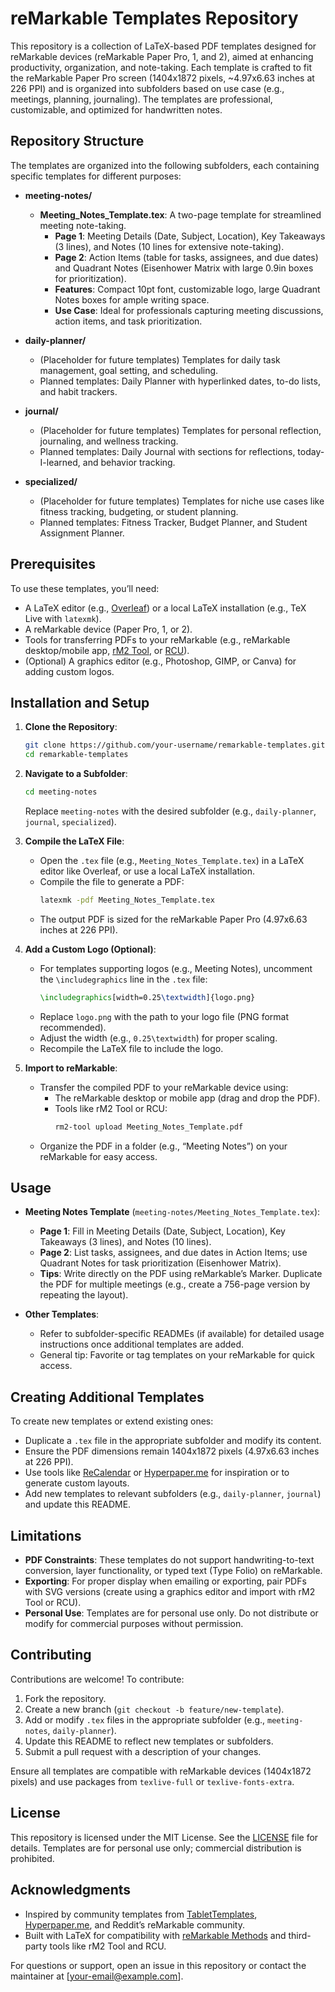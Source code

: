 # reMarkable Templates Repository

This repository is a collection of LaTeX-based PDF templates designed for reMarkable devices (reMarkable Paper Pro, 1, and 2), aimed at enhancing productivity, organization, and note-taking. Each template is crafted to fit the reMarkable Paper Pro screen (1404x1872 pixels, ~4.97x6.63 inches at 226 PPI) and is organized into subfolders based on use case (e.g., meetings, planning, journaling). The templates are professional, customizable, and optimized for handwritten notes.

## Repository Structure

The templates are organized into the following subfolders, each containing specific templates for different purposes:

- **meeting-notes/**
  - **Meeting_Notes_Template.tex**: A two-page template for streamlined meeting note-taking.
    - **Page 1**: Meeting Details (Date, Subject, Location), Key Takeaways (3 lines), and Notes (10 lines for extensive note-taking).
    - **Page 2**: Action Items (table for tasks, assignees, and due dates) and Quadrant Notes (Eisenhower Matrix with large 0.9in boxes for prioritization).
    - **Features**: Compact 10pt font, customizable logo, large Quadrant Notes boxes for ample writing space.
    - **Use Case**: Ideal for professionals capturing meeting discussions, action items, and task prioritization.

- **daily-planner/**
  - (Placeholder for future templates) Templates for daily task management, goal setting, and scheduling.
  - Planned templates: Daily Planner with hyperlinked dates, to-do lists, and habit trackers.

- **journal/**
  - (Placeholder for future templates) Templates for personal reflection, journaling, and wellness tracking.
  - Planned templates: Daily Journal with sections for reflections, today-I-learned, and behavior tracking.

- **specialized/**
  - (Placeholder for future templates) Templates for niche use cases like fitness tracking, budgeting, or student planning.
  - Planned templates: Fitness Tracker, Budget Planner, and Student Assignment Planner.

## Prerequisites

To use these templates, you’ll need:
- A LaTeX editor (e.g., [Overleaf](https://www.overleaf.com)) or a local LaTeX installation (e.g., TeX Live with `latexmk`).
- A reMarkable device (Paper Pro, 1, or 2).
- Tools for transferring PDFs to your reMarkable (e.g., reMarkable desktop/mobile app, [rM2 Tool](https://github.com/reMarkable/rm2-tool), or [RCU](https://github.com/reMarkable/rcu)).
- (Optional) A graphics editor (e.g., Photoshop, GIMP, or Canva) for adding custom logos.

## Installation and Setup

1. **Clone the Repository**:
   ```bash
   git clone https://github.com/your-username/remarkable-templates.git
   cd remarkable-templates
   ```

2. **Navigate to a Subfolder**:
   ```bash
   cd meeting-notes
   ```
   Replace `meeting-notes` with the desired subfolder (e.g., `daily-planner`, `journal`, `specialized`).

3. **Compile the LaTeX File**:
   - Open the `.tex` file (e.g., `Meeting_Notes_Template.tex`) in a LaTeX editor like Overleaf, or use a local LaTeX installation.
   - Compile the file to generate a PDF:
     ```bash
     latexmk -pdf Meeting_Notes_Template.tex
     ```
   - The output PDF is sized for the reMarkable Paper Pro (4.97x6.63 inches at 226 PPI).

4. **Add a Custom Logo (Optional)**:
   - For templates supporting logos (e.g., Meeting Notes), uncomment the `\includegraphics` line in the `.tex` file:
     ```latex
     \includegraphics[width=0.25\textwidth]{logo.png}
     ```
   - Replace `logo.png` with the path to your logo file (PNG format recommended).
   - Adjust the width (e.g., `0.25\textwidth`) for proper scaling.
   - Recompile the LaTeX file to include the logo.

5. **Import to reMarkable**:
   - Transfer the compiled PDF to your reMarkable device using:
     - The reMarkable desktop or mobile app (drag and drop the PDF).
     - Tools like rM2 Tool or RCU:
       ```bash
       rm2-tool upload Meeting_Notes_Template.pdf
       ```
   - Organize the PDF in a folder (e.g., “Meeting Notes”) on your reMarkable for easy access.

## Usage

- **Meeting Notes Template** (`meeting-notes/Meeting_Notes_Template.tex`):
  - **Page 1**: Fill in Meeting Details (Date, Subject, Location), Key Takeaways (3 lines), and Notes (10 lines).
  - **Page 2**: List tasks, assignees, and due dates in Action Items; use Quadrant Notes for task prioritization (Eisenhower Matrix).
  - **Tips**: Write directly on the PDF using reMarkable’s Marker. Duplicate the PDF for multiple meetings (e.g., create a 756-page version by repeating the layout).

- **Other Templates**:
  - Refer to subfolder-specific READMEs (if available) for detailed usage instructions once additional templates are added.
  - General tip: Favorite or tag templates on your reMarkable for quick access.

## Creating Additional Templates

To create new templates or extend existing ones:
- Duplicate a `.tex` file in the appropriate subfolder and modify its content.
- Ensure the PDF dimensions remain 1404x1872 pixels (4.97x6.63 inches at 226 PPI).
- Use tools like [ReCalendar](https://recalendar.app) or [Hyperpaper.me](https://hyperpaper.me) for inspiration or to generate custom layouts.
- Add new templates to relevant subfolders (e.g., `daily-planner`, `journal`) and update this README.

## Limitations

- **PDF Constraints**: These templates do not support handwriting-to-text conversion, layer functionality, or typed text (Type Folio) on reMarkable.
- **Exporting**: For proper display when emailing or exporting, pair PDFs with SVG versions (create using a graphics editor and import with rM2 Tool or RCU).
- **Personal Use**: Templates are for personal use only. Do not distribute or modify for commercial purposes without permission.

## Contributing

Contributions are welcome! To contribute:
1. Fork the repository.
2. Create a new branch (`git checkout -b feature/new-template`).
3. Add or modify `.tex` files in the appropriate subfolder (e.g., `meeting-notes`, `daily-planner`).
4. Update this README to reflect new templates or subfolders.
5. Submit a pull request with a description of your changes.

Ensure all templates are compatible with reMarkable devices (1404x1872 pixels) and use packages from `texlive-full` or `texlive-fonts-extra`.

## License

This repository is licensed under the MIT License. See the [LICENSE](LICENSE) file for details. Templates are for personal use only; commercial distribution is prohibited.

## Acknowledgments

- Inspired by community templates from [TabletTemplates](https://tablettemplates.com), [Hyperpaper.me](https://hyperpaper.me), and Reddit’s reMarkable community.
- Built with LaTeX for compatibility with [reMarkable Methods](https://remarkable.com) and third-party tools like rM2 Tool and RCU.

For questions or support, open an issue in this repository or contact the maintainer at [your-email@example.com].